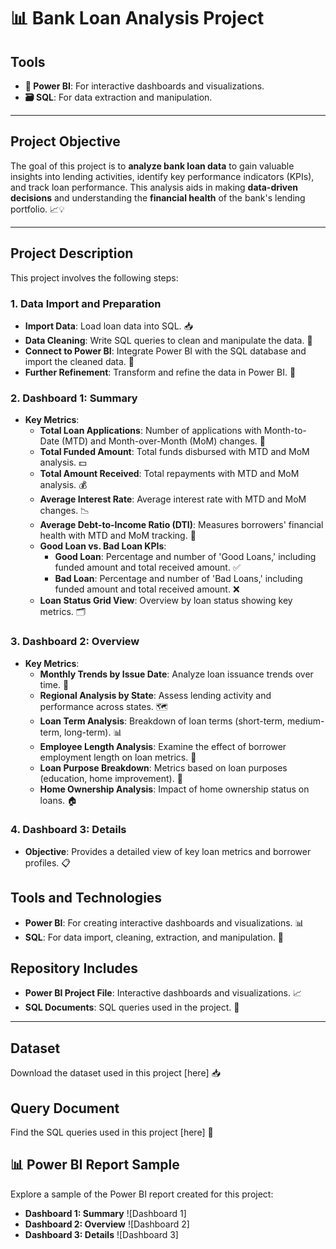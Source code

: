 # 📊 Bank Loan Analysis Project #

## Tools
- **🔧 Power BI**: For interactive dashboards and visualizations.
- **🗃️ SQL**: For data extraction and manipulation.

---

## Project Objective
The goal of this project is to **analyze bank loan data** to gain valuable insights into lending activities, identify key performance indicators (KPIs), and track loan performance. This analysis aids in making **data-driven decisions** and understanding the **financial health** of the bank's lending portfolio. 📈💡

---

## Project Description
This project involves the following steps:

### 1. Data Import and Preparation
- **Import Data**: Load loan data into SQL. 📥
- **Data Cleaning**: Write SQL queries to clean and manipulate the data. 🧹
- **Connect to Power BI**: Integrate Power BI with the SQL database and import the cleaned data. 🔗
- **Further Refinement**: Transform and refine the data in Power BI. 🔄

### 2. Dashboard 1: Summary
- **Key Metrics**:
  - **Total Loan Applications**: Number of applications with Month-to-Date (MTD) and Month-over-Month (MoM) changes. 📅
  - **Total Funded Amount**: Total funds disbursed with MTD and MoM analysis. 💵
  - **Total Amount Received**: Total repayments with MTD and MoM analysis. 💰
  - **Average Interest Rate**: Average interest rate with MTD and MoM changes. 📉
  - **Average Debt-to-Income Ratio (DTI)**: Measures borrowers' financial health with MTD and MoM tracking. 🏦
  - **Good Loan vs. Bad Loan KPIs**:
    - **Good Loan**: Percentage and number of 'Good Loans,' including funded amount and total received amount. ✅
    - **Bad Loan**: Percentage and number of 'Bad Loans,' including funded amount and total received amount. ❌
  - **Loan Status Grid View**: Overview by loan status showing key metrics. 🗂️

### 3. Dashboard 2: Overview
- **Key Metrics**:
  - **Monthly Trends by Issue Date**: Analyze loan issuance trends over time. 📅
  - **Regional Analysis by State**: Assess lending activity and performance across states. 🗺️
  - **Loan Term Analysis**: Breakdown of loan terms (short-term, medium-term, long-term). 📊
  - **Employee Length Analysis**: Examine the effect of borrower employment length on loan metrics. 👔
  - **Loan Purpose Breakdown**: Metrics based on loan purposes (education, home improvement). 🎯
  - **Home Ownership Analysis**: Impact of home ownership status on loans. 🏠

### 4. Dashboard 3: Details
- **Objective**: Provides a detailed view of key loan metrics and borrower profiles. 📋

## Tools and Technologies
- **Power BI**: For creating interactive dashboards and visualizations. 📊
- **SQL**: For data import, cleaning, extraction, and manipulation. 🧹

## Repository Includes
- **Power BI Project File**: Interactive dashboards and visualizations. 📈
- **SQL Documents**: SQL queries used in the project. 📄

---

## Dataset
Download the dataset used in this project [here] 📥

## Query Document
Find the SQL queries used in this project [here] 📄

## 📊 Power BI Report Sample
Explore a sample of the Power BI report created for this project:
- **Dashboard 1: Summary** ![Dashboard 1]
- **Dashboard 2: Overview** ![Dashboard 2]
- **Dashboard 3: Details** ![Dashboard 3]
